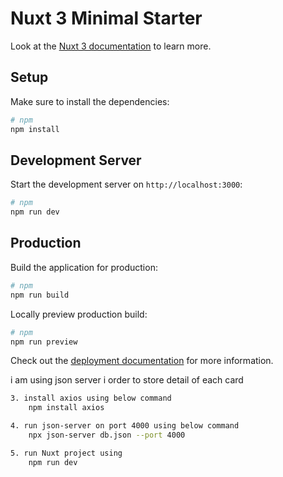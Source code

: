 # Nuxt 3 Minimal Starter

Look at the [Nuxt 3 documentation](https://nuxt.com/docs/getting-started/introduction) to learn more.

## Setup

Make sure to install the dependencies:

```bash
# npm
npm install
```

## Development Server

Start the development server on `http://localhost:3000`:

```bash
# npm
npm run dev
```

## Production

Build the application for production:

```bash
# npm
npm run build
```

Locally preview production build:

```bash
# npm
npm run preview
```

Check out the [deployment documentation](https://nuxt.com/docs/getting-started/deployment) for more information.


<!-- project guidance -->

i am using json server i order to store detail of each card
```bash
3. install axios using below command
    npm install axios
```
```bash
4. run json-server on port 4000 using below command
    npx json-server db.json --port 4000
```
```bash
5. run Nuxt project using
    npm run dev
```
